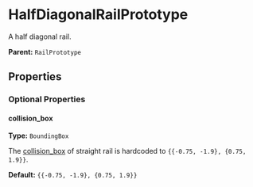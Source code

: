# HalfDiagonalRailPrototype

A half diagonal rail.

**Parent:** `RailPrototype`

## Properties

### Optional Properties

#### collision_box

**Type:** `BoundingBox`

The [collision_box](prototype:EntityPrototype::collision_box) of straight rail is hardcoded to `{{-0.75, -1.9}, {0.75, 1.9}}`.

**Default:** ``{{-0.75, -1.9}, {0.75, 1.9}}``

